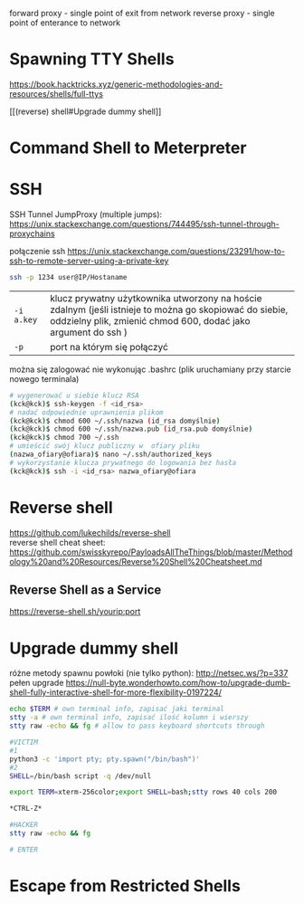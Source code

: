 forward proxy - single point of exit from network
reverse proxy - single point of enterance to network

# Spawning TTY Shells
https://book.hacktricks.xyz/generic-methodologies-and-resources/shells/full-ttys

[[(reverse) shell#Upgrade dummy shell]]
# Command Shell to Meterpreter
# SSH
SSH Tunnel JumpProxy (multiple jumps): https://unix.stackexchange.com/questions/744495/ssh-tunnel-through-proxychains

połączenie ssh
https://unix.stackexchange.com/questions/23291/how-to-ssh-to-remote-server-using-a-private-key
```bash
ssh -p 1234 user@IP/Hostaname
```

| |                                                                                                                                                                         |
| ---------- | ----------------------------------------------------------------------------------------------------------------------------------------------------------------------- |
| `-i a.key` | klucz prywatny użytkownika utworzony na hoście zdalnym (jeśli istnieje to można go skopiować do siebie, oddzielny plik, zmienić chmod 600, dodać jako argument do ssh ) |
| `-p`       | port na którym się połączyć                                                                                                                                             |

można się zalogować nie wykonując .bashrc (plik uruchamiany przy starcie nowego terminala)
```bash
# wygenerować u siebie klucz RSA
(kck@kck)$ ssh-keygen -f <id_rsa>   
# nadać odpowiednie uprawnienia plikom
(kck@kck)$ chmod 600 ~/.ssh/nazwa (id_rsa domyślnie)
(kck@kck)$ chmod 600 ~/.ssh/nazwa.pub (id_rsa.pub domyślnie)
(kck@kck)$ chmod 700 ~/.ssh
# umieścić swój klucz publiczny w  ofiary pliku
(nazwa_ofiary@ofiara)$ nano ~/.ssh/authorized_keys 
# wykorzystanie klucza prywatnego do logowania bez hasła
(kck@kck)$ ssh -i <id_rsa> nazwa_ofiary@ofiara 
```

# Reverse shell
https://github.com/lukechilds/reverse-shell  
reverse shell cheat sheet: https://github.com/swisskyrepo/PayloadsAllTheThings/blob/master/Methodology%20and%20Resources/Reverse%20Shell%20Cheatsheet.md

## Reverse Shell as a Service
https://reverse-shell.sh/yourip:port 

# Upgrade dummy shell
różne metody spawnu powłoki (nie tylko python): http://netsec.ws/?p=337  
pełen upgrade https://null-byte.wonderhowto.com/how-to/upgrade-dumb-shell-fully-interactive-shell-for-more-flexibility-0197224/

```bash
echo $TERM # own terminal info, zapisać jaki terminal
stty -a # own terminal info, zapisać ilość kolumn i wierszy
stty raw -echo && fg # allow to pass keyboard shortcuts through
```
```bash
#VICTIM
#1
python3 -c 'import pty; pty.spawn("/bin/bash")'
#2
SHELL=/bin/bash script -q /dev/null

export TERM=xterm-256color;export SHELL=bash;stty rows 40 cols 200

*CTRL-Z*

#HACKER
stty raw -echo && fg

# ENTER
```

# Escape from Restricted Shells